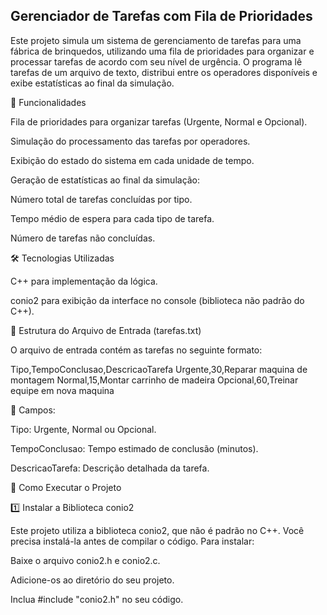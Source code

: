 ## Gerenciador de Tarefas com Fila de Prioridades

Este projeto simula um sistema de gerenciamento de tarefas para uma fábrica de brinquedos, utilizando uma fila de prioridades para organizar e processar tarefas de acordo com seu nível de urgência. O programa lê tarefas de um arquivo de texto, distribui entre os operadores disponíveis e exibe estatísticas ao final da simulação.

📌 Funcionalidades

Fila de prioridades para organizar tarefas (Urgente, Normal e Opcional).

Simulação do processamento das tarefas por operadores.

Exibição do estado do sistema em cada unidade de tempo.

Geração de estatísticas ao final da simulação:

Número total de tarefas concluídas por tipo.

Tempo médio de espera para cada tipo de tarefa.

Número de tarefas não concluídas.

🛠️ Tecnologias Utilizadas

C++ para implementação da lógica.

conio2 para exibição da interface no console (biblioteca não padrão do C++).

📂 Estrutura do Arquivo de Entrada (tarefas.txt)

O arquivo de entrada contém as tarefas no seguinte formato:

Tipo,TempoConclusao,DescricaoTarefa
Urgente,30,Reparar maquina de montagem
Normal,15,Montar carrinho de madeira
Opcional,60,Treinar equipe em nova maquina

📌 Campos:

Tipo: Urgente, Normal ou Opcional.

TempoConclusao: Tempo estimado de conclusão (minutos).

DescricaoTarefa: Descrição detalhada da tarefa.

🚀 Como Executar o Projeto

1️⃣ Instalar a Biblioteca conio2

Este projeto utiliza a biblioteca conio2, que não é padrão no C++. Você precisa instalá-la antes de compilar o código. Para instalar:

Baixe o arquivo conio2.h e conio2.c.

Adicione-os ao diretório do seu projeto.

Inclua #include "conio2.h" no seu código.
